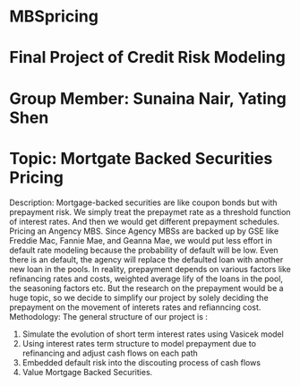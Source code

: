 # MBSpricing
# Final Project of Credit Risk Modeling
# Group Member: Sunaina Nair, Yating Shen
# Topic: Mortgate Backed Securities Pricing

Description:
    Mortgage-backed securities are like coupon bonds but with prepayment risk. We simply treat the prepaymet rate as a threshold function of interest rates. And then we would get different prepayment schedules. Pricing an Angency MBS. Since Agency MBSs are backed up by GSE like Freddie Mac, Fannie Mae, and Geanna Mae, we would put less effort in default rate modeling because the probability of default will be low. Even there is an default, the agency will replace the defaulted loan with another new loan in the pools. 
    In reality, prepayment depends on various factors like refinancing rates and costs, weighted average lify of the loans in the pool, the seasoning factors etc. But the research on the prepayment would be a huge topic, so we decide to simplify our project by solely deciding the prepayment on the movement of interets rates and refianncing cost.
Methodology:
The general structure of our project is :
1.	Simulate the evolution of short term interest rates using Vasicek model 
2.	Using interest rates term structure to model prepayment due to refinancing and adjust cash flows on each path
3.  Embedded default risk into the discouting process of cash flows 
4.	Value Mortgage Backed Securities.

